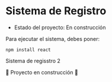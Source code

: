 <h1> Sistema de Registro </h1>

- Estado del proyecto: En construcción

Para ejecutar el sistema, debes poner:

```npm install react```

Sistema de regisstro 2

:construction: Proyecto en construcción :construction: